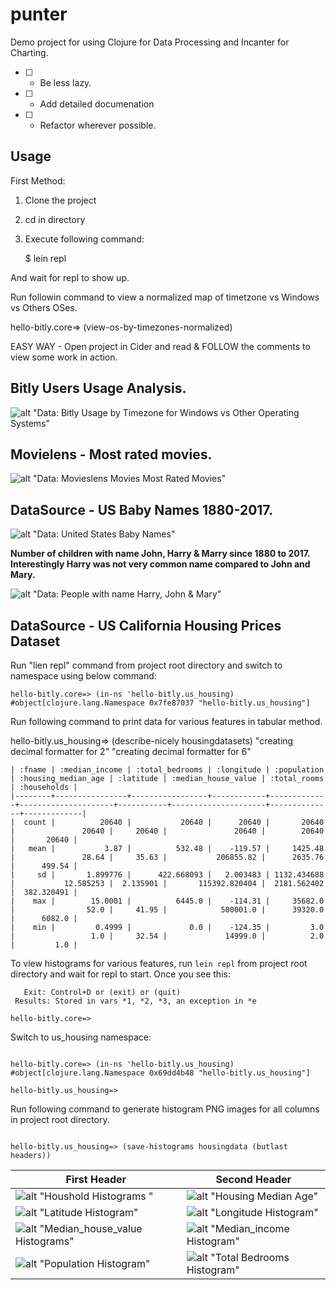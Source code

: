 # punter

Demo project for using Clojure for Data Processing and Incanter for Charting.

- [ ] - Be less lazy.
- [ ] - Add detailed documenation
- [ ] - Refactor wherever possible.

## Usage

First Method: 

 1. Clone the project
 2. cd in directory
 3. Execute following command:
    
    $ lein repl
 
 And wait for repl to show up.
 
 Run followin command to view a normalized map of timetzone vs Windows vs Others OSes.
 
 hello-bitly.core=> (view-os-by-timezones-normalized)
 
 EASY WAY - Open project in Cider and read & FOLLOW the comments to view some work in action.
 
 ## Bitly Users Usage Analysis.
 
 ![alt "Data: Bitly Usage by Timezone for Windows vs Other Operating Systems"](https://github.com/phoenix2082/punter/blob/master/images/tzvsos.png) 

## Movielens - Most rated movies.

![alt "Data: Movieslens Movies Most Rated Movies"](https://github.com/phoenix2082/punter/blob/master/images/top10.png)

## DataSource - US Baby Names 1880-2017.

![alt "Data: United States Baby Names"](https://github.com/phoenix2082/punter/blob/master/images/birth-trends.png)

**Number of children with name John, Harry & Marry since 1880 to 2017. Interestingly Harry was not very common name compared to John and Mary.**

![alt "Data: People with name Harry, John & Mary"](https://github.com/phoenix2082/punter/blob/master/images/harry-john-mary.png)

## DataSource - US California Housing Prices Dataset

Run "lien repl" command from project root directory and switch to namespace using below command:


    hello-bitly.core=> (in-ns 'hello-bitly.us_housing)
    #object[clojure.lang.Namespace 0x7fe87037 "hello-bitly.us_housing"]

Run following command to print data for various features in tabular method.

hello-bitly.us_housing=> (describe-nicely housingdatasets)
"creating decimal formatter for 2"
"creating decimal formatter for 6"

```
| :fname | :median_income | :total_bedrooms | :longitude | :population | :housing_median_age | :latitude | :median_house_value | :total_rooms | :households |
|--------+----------------+-----------------+------------+-------------+---------------------+-----------+---------------------+--------------+-------------|
|  count |          20640 |           20640 |      20640 |       20640 |               20640 |     20640 |               20640 |        20640 |       20640 |
|   mean |           3.87 |          532.48 |    -119.57 |     1425.48 |               28.64 |     35.63 |           206855.82 |      2635.76 |      499.54 |
|     sd |       1.899776 |      422.668093 |   2.003483 | 1132.434688 |           12.585253 |  2.135901 |       115392.820404 |  2181.562402 |  382.320491 |
|    max |        15.0001 |          6445.0 |    -114.31 |     35682.0 |                52.0 |     41.95 |            500001.0 |      39320.0 |      6082.0 |
|    min |         0.4999 |             0.0 |    -124.35 |         3.0 |                 1.0 |     32.54 |             14999.0 |          2.0 |         1.0 |

```

To view histograms for various features, run `lein repl` from project root directory and wait for repl to start. Once you see this:

```
   Exit: Control+D or (exit) or (quit)
 Results: Stored in vars *1, *2, *3, an exception in *e

hello-bitly.core=>

```

Switch to us_housing namespace:

```

hello-bitly.core=> (in-ns 'hello-bitly.us_housing)
#object[clojure.lang.Namespace 0x69dd4b48 "hello-bitly.us_housing"]

hello-bitly.us_housing=>

```

Run following command to generate histogram PNG images for all columns in project root directory.

```

hello-bitly.us_housing=> (save-histograms housingdata (butlast headers))

```

| First Header  | Second Header |
| ------------- | ------------- |
| ![alt "Houshold Histograms "](https://github.com/phoenix2082/punter/blob/master/images/housing/histograms/Households.png)  |  ![alt "Housing Median Age"](https://github.com/phoenix2082/punter/blob/master/images/housing/histograms/Housing_median_age.png)  |
| ![alt "Latitude Histogram"](https://github.com/phoenix2082/punter/blob/master/images/housing/histograms/Latitude.png)| ![alt "Longitude Histogram"](https://github.com/phoenix2082/punter/blob/master/images/housing/histograms/Longitude.png)|
| ![alt "Median_house_value Histograms"](https://github.com/phoenix2082/punter/blob/master/images/housing/histograms/Median_house_value.png)  |  ![alt "Median_income Histogram"](https://github.com/phoenix2082/punter/blob/master/images/housing/histograms/Median_income.png)  |
| ![alt "Population Histogram"](https://github.com/phoenix2082/punter/blob/master/images/housing/histograms/Population.png)| ![alt "Total Bedrooms Histogram"](https://github.com/phoenix2082/punter/blob/master/images/housing/histograms/Total_bedrooms.png)|
